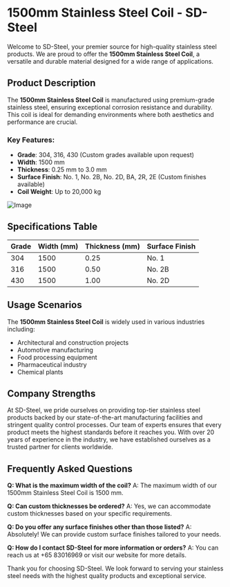 # 1500mm Stainless Steel Coil - SD-Steel

Welcome to SD-Steel, your premier source for high-quality stainless steel products. We are proud to offer the **1500mm Stainless Steel Coil**, a versatile and durable material designed for a wide range of applications.

## Product Description

The **1500mm Stainless Steel Coil** is manufactured using premium-grade stainless steel, ensuring exceptional corrosion resistance and durability. This coil is ideal for demanding environments where both aesthetics and performance are crucial.

### Key Features:
- **Grade**: 304, 316, 430 (Custom grades available upon request)
- **Width**: 1500 mm
- **Thickness**: 0.25 mm to 3.0 mm
- **Surface Finish**: No. 1, No. 2B, No. 2D, BA, 2R, 2E (Custom finishes available)
- **Coil Weight**: Up to 20,000 kg

![Image](https://github.com/user-attachments/assets/2567258e-e124-4816-932d-1809bd27ef0b)

## Specifications Table

| Grade | Width (mm) | Thickness (mm) | Surface Finish |
|-------|------------|----------------|----------------|
| 304   | 1500       | 0.25           | No. 1          |
| 316   | 1500       | 0.50           | No. 2B         |
| 430   | 1500       | 1.00           | No. 2D         |

## Usage Scenarios

The **1500mm Stainless Steel Coil** is widely used in various industries including:
- Architectural and construction projects
- Automotive manufacturing
- Food processing equipment
- Pharmaceutical industry
- Chemical plants

## Company Strengths

At SD-Steel, we pride ourselves on providing top-tier stainless steel products backed by our state-of-the-art manufacturing facilities and stringent quality control processes. Our team of experts ensures that every product meets the highest standards before it reaches you. With over 20 years of experience in the industry, we have established ourselves as a trusted partner for clients worldwide.

## Frequently Asked Questions

**Q: What is the maximum width of the coil?**
A: The maximum width of our 1500mm Stainless Steel Coil is 1500 mm.

**Q: Can custom thicknesses be ordered?**
A: Yes, we can accommodate custom thicknesses based on your specific requirements.

**Q: Do you offer any surface finishes other than those listed?**
A: Absolutely! We can provide custom surface finishes tailored to your needs.

**Q: How do I contact SD-Steel for more information or orders?**
A: You can reach us at +65 83016969 or visit our website for more details.

Thank you for choosing SD-Steel. We look forward to serving your stainless steel needs with the highest quality products and exceptional service.
